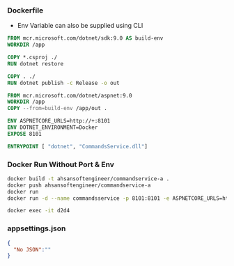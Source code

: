 ### Dockerfile
- Env Variable can also be supplied using CLI

```dockerfile
FROM mcr.microsoft.com/dotnet/sdk:9.0 AS build-env
WORKDIR /app

COPY *.csproj ./
RUN dotnet restore

COPY . ./
RUN dotnet publish -c Release -o out

FROM mcr.microsoft.com/dotnet/aspnet:9.0
WORKDIR /app
COPY --from=build-env /app/out .

ENV ASPNETCORE_URLS=http://+:8101
ENV DOTNET_ENVIRONMENT=Docker
EXPOSE 8101

ENTRYPOINT [ "dotnet", "CommandsService.dll"]
```
### Docker Run Without Port & Env
```bash
docker build -t ahsansoftengineer/commandservice-a .
docker push ahsansoftengineer/commandservice-a
docker run
docker run -d --name commandsservice -p 8101:8101 -e ASPNETCORE_URLS=http://+:8101  -e DOTNET_ENVIRONMENT=Docker ahsansoftengineer/commandservice-a

docker exec -it d2d4
```
### appsettings.json
```json
{
  "No JSON":""
}
```